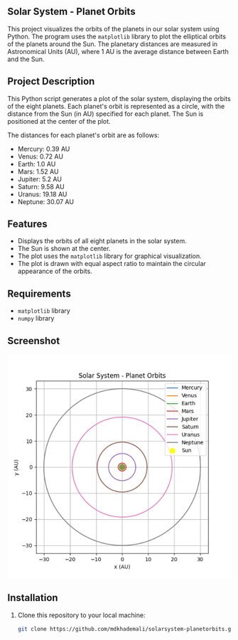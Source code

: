 ## Solar System - Planet Orbits

This project visualizes the orbits of the planets in our solar system using Python. The program uses the `matplotlib` library to plot the elliptical orbits of the planets around the Sun. The planetary distances are measured in Astronomical Units (AU), where 1 AU is the average distance between Earth and the Sun.

## Project Description

This Python script generates a plot of the solar system, displaying the orbits of the eight planets. Each planet's orbit is represented as a circle, with the distance from the Sun (in AU) specified for each planet. The Sun is positioned at the center of the plot.

The distances for each planet's orbit are as follows:
- Mercury: 0.39 AU
- Venus: 0.72 AU
- Earth: 1.0 AU
- Mars: 1.52 AU
- Jupiter: 5.2 AU
- Saturn: 9.58 AU
- Uranus: 19.18 AU
- Neptune: 30.07 AU

## Features

- Displays the orbits of all eight planets in the solar system.
- The Sun is shown at the center.
- The plot uses the `matplotlib` library for graphical visualization.
- The plot is drawn with equal aspect ratio to maintain the circular appearance of the orbits.

## Requirements

- `matplotlib` library
- `numpy` library

## Screenshot

![Main Menu](solarsystem-planetorbits.png)

## Installation

1. Clone this repository to your local machine:
   ```bash
   git clone https://github.com/mdkhademali/solarsystem-planetorbits.git